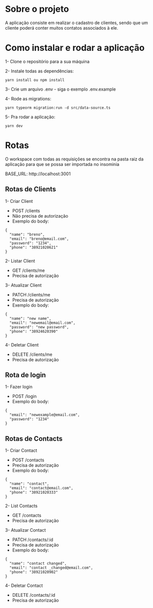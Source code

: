 # Sobre o projeto

A aplicação consiste em realizar o cadastro de clientes, sendo que um cliente poderá conter muitos contatos associados à ele.

# Como instalar e rodar a aplicação

1- Clone o repositório para a sua máquina

2- Instale todas as dependências:
```
yarn install ou npm install
```

3- Crie um arquivo .env - siga o exemplo .env.example

4- Rode as migrations:
```
yarn typeorm migration:run -d src/data-source.ts
```

5- Pra rodar a aplicação:
```
yarn dev
```

# Rotas
O workspace com todas as requisições se encontra na pasta raiz da aplicação para que se possa ser importada no insominia

BASE_URL: http://localhost:3001

## Rotas de Clients
1- Criar Client
  - POST /clients
  - Não precisa de autorização
  - Exemplo do body: 
  ```
  {
    "name": "breno",
    "email": "breno@email.com",
    "password": "1234",
    "phone": "38921020621"
  }
  ```

2- Listar Client
  - GET /clients/me
  - Precisa de autorização
 
3- Atualizar Client
  - PATCH /clients/me
  - Precisa de autorização
  - Exemplo do body:
  ```
  {
    "name": "new name",
    "email": "newemail@email.com",
    "password": "new password",
    "phone": "38924620390"
  }
  ```

4- Deletar Client
  - DELETE /clients/me
  - Precisa de autorização

## Rota de login
1- Fazer login
  - POST /login
  - Exemplo do body:
  ```
  {
    "email": "newexample@email.com",
    "password": "1234"
  }
  ```

## Rotas de Contacts
1- Criar Contact
  - POST /contacts
  - Precisa de autorização
  - Exemplo do body:
  ```
  {
    "name": "contact",
    "email": "contact@email.com",
    "phone": "38921020333"
  }
  ```
 
2- List Contacts
  - GET /contacts
  - Precisa de autorização
 
3- Atualizar Contact
  - PATCH /contacts/:id
  - Precisa de autorização
  - Exemplo do body:
  ```
  {
    "name": "contact changed",
    "email": "contact _changed@email.com",
    "phone": "38921020902"
  }
  ```

4- Deletar Contact
  - DELETE /contacts/:id
  - Precisa de autorização
